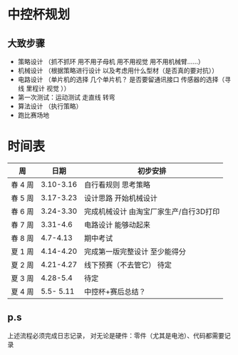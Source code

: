 # 中控杯规划

## 大致步骤

- 策略设计 （抓不抓环 用不用子母机 用不用视觉 用不用机械臂……）
- 机械设计 （根据策略进行设计 以及考虑用什么型材（是否真的要对抗））
- 电路设计 （单片机的选择 几个单片机？ 是否要留通讯接口 传感器的选择（寻线 里程计 视觉 ））
- 第一次测试：运动测试 走直线 转弯 
- 算法设计 （执行策略）
- 跑比赛场地 



# 时间表
| 周      | 日期      |  初步安排     |                                                                   
| ------- | --------- | ----|
| 春 4 周 | 3.10-3.16 |       自行看规则 思考策略                                                        |
| 春 5 周 | 3.17-3.23 |      设计思路 开始机械设计  |
| 春 6 周 | 3.24-3.30 |  完成机械设计 由淘宝厂家生产/自行3D打印                                                           |
| 春 7 周 | 3.31-4.6  |电路设计 能够动起来                                                          |
| 春 8 周 | 4.7-4.13  | 期中考试                                                                                              |
| 夏 1 周 | 4.14-4.20 | 完成第一版完整设计 至少能得分          
| 夏 2 周 | 4.21-4.27 | 线下预赛（不去管它） 待定
| 夏 3 周 | 4.28-5.4  | 待定      
| 夏 4 周 | 5.5- 5.11 | 中控杯+赛后总结？    


## p.s
上述流程必须完成日志记录， 对无论是硬件：零件（尤其是电池）、代码都需要记录

